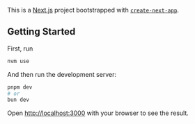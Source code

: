 This is a [Next.js](https://nextjs.org) project bootstrapped with [`create-next-app`](https://nextjs.org/docs/app/api-reference/cli/create-next-app).

## Getting Started

First, run

```bash
nvm use
```

And then run the development server:

```bash
pnpm dev
# or
bun dev
```

Open [http://localhost:3000](http://localhost:3000) with your browser to see the result.
